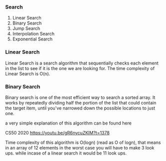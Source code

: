 ### Search

1. Linear Search
2. Binary Search
3. Jump Search
4. Interpolation Search
5. Exponential Search


### Linear Search

Linear Search is a search algorithm that sequentially checks each element in the list to see if it is the one we are looking for. The time complexity of Linear Search is O(n).
### Binary Search

Binary search is one of the most efficient way to search a sorted array. It works by repeatedly dividing half the portion of the list that could 
contain the target item, until you've narrowed down the possible locations to just one.


a very simple explanation of this algorithm can be found here 

CS50 2020 https://youtu.be/gR6nycuZKlM?t=1378

Time complexity of this algorithm is O(logn) (read as O of logn), that means in an array of 12 elements in the worst case you will have to make 3 look ups. while incase of a linear search it would be 11 look ups. 





